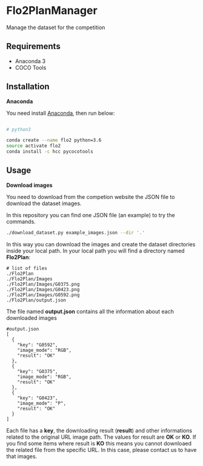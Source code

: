 # Flo2PlanManager
Manage the dataset for the competition

Requirements
------------
- Anaconda 3
- COCO Tools

Installation
------------
**Anaconda**

You need install [Anaconda](https://www.continuum.io/downloads), then run below:

```bash

# python3

conda create --name flo2 python=3.6
source activate flo2
conda install -c hcc pycocotools
```
Usage
-----

**Download images**

You need to download from the competion website the JSON file to download the dataset images.

In this repository you can find one JSON file (an example) to try the commands.

```bash
./download_dataset.py example_images.json --dir '.'
```

In this way you can download the images and create the dataset directories inside your local path.
In your local path you will find a directory named **Flo2Plan**:
```
# list of files
./Flo2Plan
./Flo2Plan/Images
./Flo2Plan/Images/G0375.png
./Flo2Plan/Images/G0423.png
./Flo2Plan/Images/G0592.png
./Flo2Plan/output.json
```
The file named **output.json** contains all the information about each downloaded images
```
#output.json
[
  {
    "key": "G0592",
    "image_mode": "RGB",
    "result": "OK"
  },
  {
    "key": "G0375",
    "image_mode": "RGB",
    "result": "OK"
  },
  {
    "key": "G0423",
    "image_mode": "P",
    "result": "OK"
  }
]
```
Each file has a **key**, the downloading result (**result**) and other informations related to the original URL image path. 
The values for result are **OK** or **KO**. If you find some items where result is **KO** this means 
you cannot downloaed the related file from the specific URL. In this case, please contact us to have that images.  